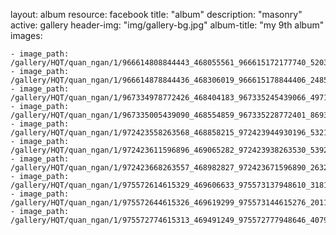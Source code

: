 
layout: album
resource: facebook
title: "album"
description: "masonry"
active: gallery
header-img: "img/gallery-bg.jpg"
album-title: "my 9th album"
images:
    
    - image_path: /gallery/HQT/quan_ngan/1/966614808844443_468055561_966615172177740_5203990654857439155_n.jpg
    - image_path: /gallery/HQT/quan_ngan/1/966614878844436_468306019_966615178844406_2485327266681544632_n.jpg
    - image_path: /gallery/HQT/quan_ngan/1/967334978772426_468404183_967335245439066_4971374595570810663_n.jpg
    - image_path: /gallery/HQT/quan_ngan/1/967335005439090_468554859_967335228772401_8693896290085014253_n.jpg
    - image_path: /gallery/HQT/quan_ngan/1/972423558263568_468858215_972423944930196_5321930783595369693_n.jpg
    - image_path: /gallery/HQT/quan_ngan/1/972423611596896_469065282_972423938263530_5392895289641892678_n.jpg
    - image_path: /gallery/HQT/quan_ngan/1/972423668263557_468982827_972423671596890_26327619406877993_n.jpg
    - image_path: /gallery/HQT/quan_ngan/1/975572614615329_469606633_975573137948610_3181433670734925315_n.jpg
    - image_path: /gallery/HQT/quan_ngan/1/975572644615326_469619299_975573144615276_2011404377458891770_n.jpg
    - image_path: /gallery/HQT/quan_ngan/1/975572774615313_469491249_975572777948646_4079891663825717174_n.jpg